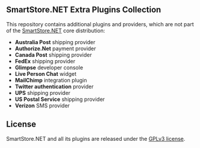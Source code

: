 ## SmartStore.NET Extra Plugins Collection

This repository contains additional plugins and providers, which are not part of the [SmartStore.NET](https://github.com/smartstoreag/SmartStoreNET) core distribution:

* __Australia Post__ shipping provider
* __Authorize.Net__ payment provider
* __Canada Post__ shipping provider
* __FedEx__ shipping provider
* __Glimpse__ developer console
* __Live Person Chat__ widget
* __MailChimp__ integration plugin
* __Twitter authentication__ provider
* __UPS__ shipping provider
* __US Postal Service__ shipping provider
* __Verizon__ SMS provider

## License

SmartStore.NET and all its plugins are released under the [GPLv3 license](http://www.gnu.org/licenses/gpl-3.0.txt).

